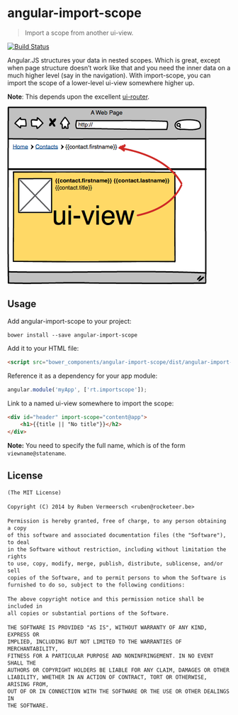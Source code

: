 # angular-import-scope

> Import a scope from another ui-view.

[![Build Status](https://travis-ci.org/rubenv/angular-import-scope.svg?branch=master)](https://travis-ci.org/rubenv/angular-import-scope)

Angular.JS structures your data in nested scopes. Which is great, except when page structure doesn’t work like that and you need the inner data on a much higher level (say in the navigation). With import-scope, you can import the scope of a lower-level ui-view somewhere higher up.

**Note**: This depends upon the excellent [ui-router](https://github.com/angular-ui/ui-router).

![diagram](diagram.png)


## Usage
Add angular-import-scope to your project:

```
bower install --save angular-import-scope
```

Add it to your HTML file:

```html
<script src="bower_components/angular-import-scope/dist/angular-import-scope.min.js"></script>
```

Reference it as a dependency for your app module:

```js
angular.module('myApp', ['rt.importscope']);
```

Link to a named ui-view somewhere to import the scope:

```html
<div id="header" import-scope="content@app">
    <h1>{{title || "No title"}}</h2>
</div>
```

**Note:** You need to specify the full name, which is of the form `viewname@statename`.


## License 

    (The MIT License)

    Copyright (C) 2014 by Ruben Vermeersch <ruben@rocketeer.be>

    Permission is hereby granted, free of charge, to any person obtaining a copy
    of this software and associated documentation files (the "Software"), to deal
    in the Software without restriction, including without limitation the rights
    to use, copy, modify, merge, publish, distribute, sublicense, and/or sell
    copies of the Software, and to permit persons to whom the Software is
    furnished to do so, subject to the following conditions:

    The above copyright notice and this permission notice shall be included in
    all copies or substantial portions of the Software.

    THE SOFTWARE IS PROVIDED "AS IS", WITHOUT WARRANTY OF ANY KIND, EXPRESS OR
    IMPLIED, INCLUDING BUT NOT LIMITED TO THE WARRANTIES OF MERCHANTABILITY,
    FITNESS FOR A PARTICULAR PURPOSE AND NONINFRINGEMENT. IN NO EVENT SHALL THE
    AUTHORS OR COPYRIGHT HOLDERS BE LIABLE FOR ANY CLAIM, DAMAGES OR OTHER
    LIABILITY, WHETHER IN AN ACTION OF CONTRACT, TORT OR OTHERWISE, ARISING FROM,
    OUT OF OR IN CONNECTION WITH THE SOFTWARE OR THE USE OR OTHER DEALINGS IN
    THE SOFTWARE.
